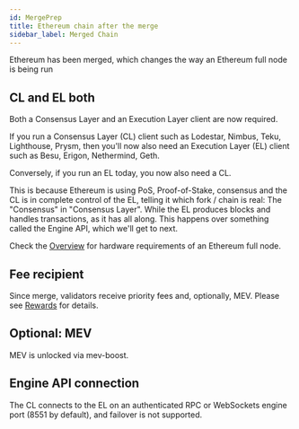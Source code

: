 ```yaml
---
id: MergePrep 
title: Ethereum chain after the merge 
sidebar_label: Merged Chain
---
```


Ethereum has been merged, which changes the way an Ethereum full node is being run

## CL **and** EL both

Both a Consensus Layer and an Execution Layer client are now required.

If you run a Consensus Layer (CL) client such as Lodestar, Nimbus, Teku, Lighthouse, Prysm, then you'll now also need an Execution Layer (EL) client such as Besu, Erigon, Nethermind, Geth.

Conversely, if you run an EL today, you now also need a CL.

This is because Ethereum is using PoS, Proof-of-Stake, consensus and the CL is in complete control of the EL, telling it which fork / chain is real: The "Consensus" in "Consensus Layer". While the EL produces blocks and handles transactions, as it has all along. This happens over something called the Engine API, which we'll get to next.

Check the [Overview](/) for hardware requirements of an Ethereum full node.

## Fee recipient

Since merge, validators receive priority fees and, optionally, MEV. Please see [Rewards](../About/Rewards.md) for details.

## Optional: MEV

MEV is unlocked via mev-boost.

## Engine API connection

The CL connects to the EL on an authenticated RPC or WebSockets engine port (8551 by default), and failover is not supported.
